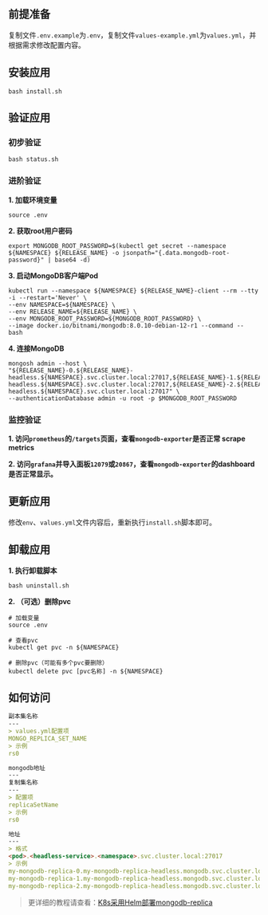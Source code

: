 前提准备
---

复制文件`.env.example`为`.env`，复制文件`values-example.yml`为`values.yml`，并根据需求修改配置内容。

安装应用
---

```shell
bash install.sh
```

验证应用
---

### 初步验证

```shell
bash status.sh
```

### 进阶验证

**1. 加载环境变量**

```shell
source .env
```

**2. 获取root用户密码**

```shell
export MONGODB_ROOT_PASSWORD=$(kubectl get secret --namespace ${NAMESPACE} ${RELEASE_NAME} -o jsonpath="{.data.mongodb-root-password}" | base64 -d)
```

**3. 启动MongoDB客户端Pod**

```shell
kubectl run --namespace ${NAMESPACE} ${RELEASE_NAME}-client --rm --tty -i --restart='Never' \
--env NAMESPACE=${NAMESPACE} \
--env RELEASE_NAME=${RELEASE_NAME} \
--env MONGODB_ROOT_PASSWORD=${MONGODB_ROOT_PASSWORD} \
--image docker.io/bitnami/mongodb:8.0.10-debian-12-r1 --command -- bash
```

**4. 连接MongoDB**

```shell
mongosh admin --host \
"${RELEASE_NAME}-0.${RELEASE_NAME}-headless.${NAMESPACE}.svc.cluster.local:27017,${RELEASE_NAME}-1.${RELEASE_NAME}-headless.${NAMESPACE}.svc.cluster.local:27017,${RELEASE_NAME}-2.${RELEASE_NAME}-headless.${NAMESPACE}.svc.cluster.local:27017" \
--authenticationDatabase admin -u root -p $MONGODB_ROOT_PASSWORD
```

### 监控验证

**1. 访问`prometheus`的`/targets`页面，查看`mongodb-exporter`是否正常 scrape metrics**

**2. 访问`grafana`并导入面板`12079`或`20867`，查看`mongodb-exporter`的dashboard是否正常显示。**

更新应用
---

修改`env`、`values.yml`文件内容后，重新执行`install.sh`脚本即可。

卸载应用
---

**1. 执行卸载脚本**

```shell
bash uninstall.sh
```

**2. （可选）删除pvc**

```shell
# 加载变量
source .env

# 查看pvc
kubectl get pvc -n ${NAMESPACE}

# 删除pvc（可能有多个pvc要删除）
kubectl delete pvc [pvc名称] -n ${NAMESPACE}
```

## 如何访问

```markdown
副本集名称
---
> values.yml配置项
MONGO_REPLICA_SET_NAME
> 示例
rs0

mongodb地址
---
复制集名称
---
> 配置项
replicaSetName
> 示例
rs0

地址
---
> 格式
<pod>.<headless-service>.<namespace>.svc.cluster.local:27017
> 示例
my-mongodb-replica-0.my-mongodb-replica-headless.mongodb.svc.cluster.local:27017
my-mongodb-replica-1.my-mongodb-replica-headless.mongodb.svc.cluster.local:27017
my-mongodb-replica-2.my-mongodb-replica-headless.mongodb.svc.cluster.local:27017
```

> 更详细的教程请查看：[K8s采用Helm部署mongodb-replica](https://lbs.wiki/pages/9d2481ad/)
